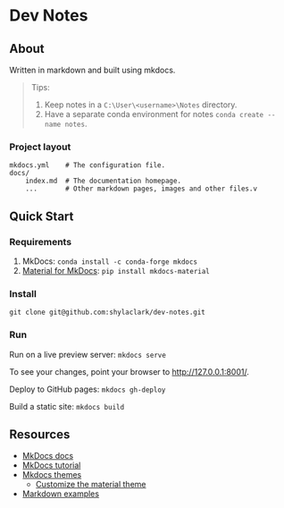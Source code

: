 # Dev Notes

## About

Written in markdown and built using mkdocs.

> Tips:
> 1. Keep notes in a `C:\User\<username>\Notes` directory.
> 1. Have a separate conda environment for notes `conda create --name notes`.

### Project layout

    mkdocs.yml    # The configuration file.
    docs/
        index.md  # The documentation homepage.
        ...       # Other markdown pages, images and other files.v

## Quick Start

### Requirements

1. MkDocs:  `conda install -c conda-forge mkdocs`
1. [Material for MkDocs](https://github.com/squidfunk/mkdocs-material): `pip install mkdocs-material`

### Install
`git clone git@github.com:shylaclark/dev-notes.git`

### Run
Run on a live preview server: `mkdocs serve`

To see your changes, point your browser to http://127.0.0.1:8001/.

Deploy to GitHub pages: `mkdocs gh-deploy`

Build a static site: `mkdocs build`

## Resources
* [MkDocs docs](https://www.mkdocs.org/)
* [MkDocs tutorial](https://romandc.com/techtalk-mkdocs/)
* [Mkdocs themes](https://github.com/mkdocs/mkdocs/wiki/MkDocs-Themes)
  * [Customize the material theme](https://squidfunk.github.io/mkdocs-material/customization/)
* [Markdown examples](http://www.unexpected-vortices.com/sw/rippledoc/quick-markdown-example.html)
